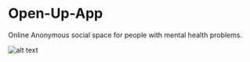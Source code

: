# Open-Up-App
Online Anonymous social space for people with mental health problems.


![alt text](/screenshots/ "Title")
